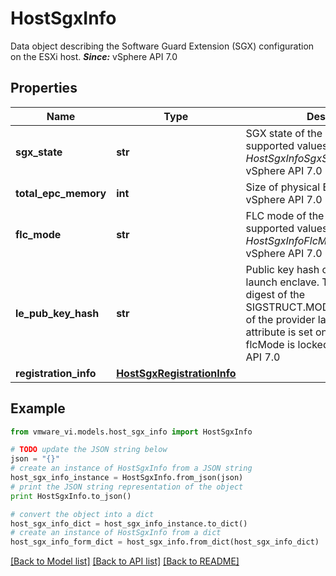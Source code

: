 # HostSgxInfo

Data object describing the Software Guard Extension (SGX) configuration on the ESXi host.  ***Since:*** vSphere API 7.0 

## Properties
Name | Type | Description | Notes
------------ | ------------- | ------------- | -------------
**sgx_state** | **str** | SGX state of the host.  The set of supported values are described in *HostSgxInfoSgxStates_enum*.  ***Since:*** vSphere API 7.0  | 
**total_epc_memory** | **int** | Size of physical EPC in bytes.  ***Since:*** vSphere API 7.0  | 
**flc_mode** | **str** | FLC mode of the host.  The set of supported values are described in *HostSgxInfoFlcModes_enum*.  ***Since:*** vSphere API 7.0  | 
**le_pub_key_hash** | **str** | Public key hash of the provider launch enclave.  This is the SHA256 digest of the SIGSTRUCT.MODULUS(MR\\_SIGNER) of the provider launch enclave. This attribute is set only if attribute flcMode is locked.  ***Since:*** vSphere API 7.0  | [optional] 
**registration_info** | [**HostSgxRegistrationInfo**](HostSgxRegistrationInfo.md) |  | [optional] 

## Example

```python
from vmware_vi.models.host_sgx_info import HostSgxInfo

# TODO update the JSON string below
json = "{}"
# create an instance of HostSgxInfo from a JSON string
host_sgx_info_instance = HostSgxInfo.from_json(json)
# print the JSON string representation of the object
print HostSgxInfo.to_json()

# convert the object into a dict
host_sgx_info_dict = host_sgx_info_instance.to_dict()
# create an instance of HostSgxInfo from a dict
host_sgx_info_form_dict = host_sgx_info.from_dict(host_sgx_info_dict)
```
[[Back to Model list]](../README.md#documentation-for-models) [[Back to API list]](../README.md#documentation-for-api-endpoints) [[Back to README]](../README.md)



